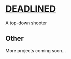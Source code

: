 # [DEADLINED](https://megarion.itch.io/deadlined)
A top-down shooter

## Other
More projects coming soon...
